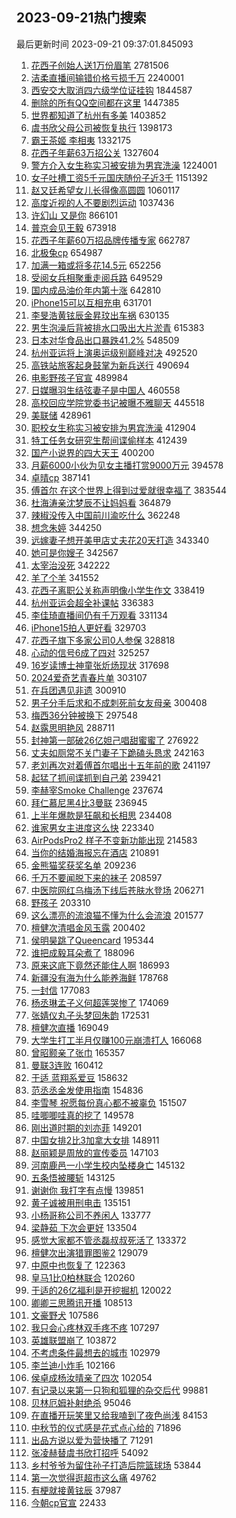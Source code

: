 ## 2023-09-21热门搜索 
最后更新时间 2023-09-21 09:37:01.845093 
1. [花西子创始人送1万份眉笔](https://s.weibo.com/weibo?q=%23%E8%8A%B1%E8%A5%BF%E5%AD%90%E5%88%9B%E5%A7%8B%E4%BA%BA%E9%80%811%E4%B8%87%E4%BB%BD%E7%9C%89%E7%AC%94%23&t=31&band_rank=31&Refer=top) 2781506
1. [洁柔直播间输错价格亏损千万](https://s.weibo.com/weibo?q=%23%E6%B4%81%E6%9F%94%E7%9B%B4%E6%92%AD%E9%97%B4%E8%BE%93%E9%94%99%E4%BB%B7%E6%A0%BC%E4%BA%8F%E6%8D%9F%E5%8D%83%E4%B8%87%23&t=31&band_rank=1&Refer=top) 2240001
1. [西安交大取消四六级学位证挂钩](https://s.weibo.com/weibo?q=%23%E8%A5%BF%E5%AE%89%E4%BA%A4%E5%A4%A7%E5%8F%96%E6%B6%88%E5%9B%9B%E5%85%AD%E7%BA%A7%E5%AD%A6%E4%BD%8D%E8%AF%81%E6%8C%82%E9%92%A9%23&t=31&band_rank=22&Refer=top) 1844587
1. [删除的所有QQ空间都在这里](https://s.weibo.com/weibo?q=%23%E5%88%A0%E9%99%A4%E7%9A%84%E6%89%80%E6%9C%89QQ%E7%A9%BA%E9%97%B4%E9%83%BD%E5%9C%A8%E8%BF%99%E9%87%8C%23&t=31&band_rank=2&Refer=top) 1447385
1. [世界都知道了杭州有多美](https://s.weibo.com/weibo?q=%23%E4%B8%96%E7%95%8C%E9%83%BD%E7%9F%A5%E9%81%93%E4%BA%86%E6%9D%AD%E5%B7%9E%E6%9C%89%E5%A4%9A%E7%BE%8E%23&t=31&band_rank=3&Refer=top) 1403852
1. [虞书欣父母公司被恢复执行](https://s.weibo.com/weibo?q=%23%E8%99%9E%E4%B9%A6%E6%AC%A3%E7%88%B6%E6%AF%8D%E5%85%AC%E5%8F%B8%E8%A2%AB%E6%81%A2%E5%A4%8D%E6%89%A7%E8%A1%8C%23&t=31&band_rank=4&Refer=top) 1398173
1. [霸王茶姬 李相夷](https://s.weibo.com/weibo?q=%E9%9C%B8%E7%8E%8B%E8%8C%B6%E5%A7%AC%20%E6%9D%8E%E7%9B%B8%E5%A4%B7&t=31&band_rank=17&Refer=top) 1332175
1. [花西子年薪63万招公关](https://s.weibo.com/weibo?q=%23%E8%8A%B1%E8%A5%BF%E5%AD%90%E5%B9%B4%E8%96%AA63%E4%B8%87%E6%8B%9B%E5%85%AC%E5%85%B3%23&t=31&band_rank=2&Refer=top) 1327604
1. [警方介入女生称实习被安排为男宾洗澡](https://s.weibo.com/weibo?q=%23%E8%AD%A6%E6%96%B9%E4%BB%8B%E5%85%A5%E5%A5%B3%E7%94%9F%E7%A7%B0%E5%AE%9E%E4%B9%A0%E8%A2%AB%E5%AE%89%E6%8E%92%E4%B8%BA%E7%94%B7%E5%AE%BE%E6%B4%97%E6%BE%A1%23&t=31&band_rank=5&Refer=top) 1224001
1. [女子吐槽工资5千元国庆随份子近3千](https://s.weibo.com/weibo?q=%23%E5%A5%B3%E5%AD%90%E5%90%90%E6%A7%BD%E5%B7%A5%E8%B5%845%E5%8D%83%E5%85%83%E5%9B%BD%E5%BA%86%E9%9A%8F%E4%BB%BD%E5%AD%90%E8%BF%913%E5%8D%83%23&t=31&band_rank=18&Refer=top) 1151392
1. [赵又廷希望女儿长得像高圆圆](https://s.weibo.com/weibo?q=%23%E8%B5%B5%E5%8F%88%E5%BB%B7%E5%B8%8C%E6%9C%9B%E5%A5%B3%E5%84%BF%E9%95%BF%E5%BE%97%E5%83%8F%E9%AB%98%E5%9C%86%E5%9C%86%23&t=31&band_rank=17&Refer=top) 1060117
1. [高度近视的人不要剧烈运动](https://s.weibo.com/weibo?q=%23%E9%AB%98%E5%BA%A6%E8%BF%91%E8%A7%86%E7%9A%84%E4%BA%BA%E4%B8%8D%E8%A6%81%E5%89%A7%E7%83%88%E8%BF%90%E5%8A%A8%23&t=31&band_rank=7&Refer=top) 1037436
1. [许幻山 又是你](https://s.weibo.com/weibo?q=%E8%AE%B8%E5%B9%BB%E5%B1%B1%20%E5%8F%88%E6%98%AF%E4%BD%A0&t=31&band_rank=7&Refer=top) 866101
1. [普京会见王毅](https://s.weibo.com/weibo?q=%23%E6%99%AE%E4%BA%AC%E4%BC%9A%E8%A7%81%E7%8E%8B%E6%AF%85%23&t=31&band_rank=11&Refer=top) 673918
1. [花西子年薪60万招品牌传播专家](https://s.weibo.com/weibo?q=%23%E8%8A%B1%E8%A5%BF%E5%AD%90%E5%B9%B4%E8%96%AA60%E4%B8%87%E6%8B%9B%E5%93%81%E7%89%8C%E4%BC%A0%E6%92%AD%E4%B8%93%E5%AE%B6%23&t=31&band_rank=12&Refer=top) 662787
1. [北极兔cp](https://s.weibo.com/weibo?q=%E5%8C%97%E6%9E%81%E5%85%94cp&t=31&band_rank=5&Refer=top) 654987
1. [加满一箱或将多花14.5元](https://s.weibo.com/weibo?q=%23%E5%8A%A0%E6%BB%A1%E4%B8%80%E7%AE%B1%E6%88%96%E5%B0%86%E5%A4%9A%E8%8A%B114.5%E5%85%83%23&t=31&band_rank=13&Refer=top) 652256
1. [受阅女兵相聚重走阅兵路](https://s.weibo.com/weibo?q=%23%E5%8F%97%E9%98%85%E5%A5%B3%E5%85%B5%E7%9B%B8%E8%81%9A%E9%87%8D%E8%B5%B0%E9%98%85%E5%85%B5%E8%B7%AF%23&t=31&band_rank=14&Refer=top) 649529
1. [国内成品油价年内第十涨](https://s.weibo.com/weibo?q=%23%E5%9B%BD%E5%86%85%E6%88%90%E5%93%81%E6%B2%B9%E4%BB%B7%E5%B9%B4%E5%86%85%E7%AC%AC%E5%8D%81%E6%B6%A8%23&t=31&band_rank=14&Refer=top) 642810
1. [iPhone15可以互相充电](https://s.weibo.com/weibo?q=%23iPhone15%E5%8F%AF%E4%BB%A5%E4%BA%92%E7%9B%B8%E5%85%85%E7%94%B5%23&t=31&band_rank=20&Refer=top) 631701
1. [李旻浩黄铉辰金昇玟出车祸](https://s.weibo.com/weibo?q=%23%E6%9D%8E%E6%97%BB%E6%B5%A9%E9%BB%84%E9%93%89%E8%BE%B0%E9%87%91%E6%98%87%E7%8E%9F%E5%87%BA%E8%BD%A6%E7%A5%B8%23&t=31&band_rank=16&Refer=top) 630135
1. [男生泡澡后背被排水口吸出大片淤青](https://s.weibo.com/weibo?q=%23%E7%94%B7%E7%94%9F%E6%B3%A1%E6%BE%A1%E5%90%8E%E8%83%8C%E8%A2%AB%E6%8E%92%E6%B0%B4%E5%8F%A3%E5%90%B8%E5%87%BA%E5%A4%A7%E7%89%87%E6%B7%A4%E9%9D%92%23&t=31&band_rank=50&Refer=top) 615383
1. [日本对华食品出口暴跌41.2%](https://s.weibo.com/weibo?q=%23%E6%97%A5%E6%9C%AC%E5%AF%B9%E5%8D%8E%E9%A3%9F%E5%93%81%E5%87%BA%E5%8F%A3%E6%9A%B4%E8%B7%8C41.2%25%23&t=31&band_rank=12&Refer=top) 548509
1. [杭州亚运将上演奥运级别巅峰对决](https://s.weibo.com/weibo?q=%23%E6%9D%AD%E5%B7%9E%E4%BA%9A%E8%BF%90%E5%B0%86%E4%B8%8A%E6%BC%94%E5%A5%A5%E8%BF%90%E7%BA%A7%E5%88%AB%E5%B7%85%E5%B3%B0%E5%AF%B9%E5%86%B3%23&t=31&band_rank=36&Refer=top) 492520
1. [高铁站旅客起身鼓掌为新兵送行](https://s.weibo.com/weibo?q=%23%E9%AB%98%E9%93%81%E7%AB%99%E6%97%85%E5%AE%A2%E8%B5%B7%E8%BA%AB%E9%BC%93%E6%8E%8C%E4%B8%BA%E6%96%B0%E5%85%B5%E9%80%81%E8%A1%8C%23&t=31&band_rank=15&Refer=top) 490694
1. [电影野孩子官宣](https://s.weibo.com/weibo?q=%23%E7%94%B5%E5%BD%B1%E9%87%8E%E5%AD%A9%E5%AD%90%E5%AE%98%E5%AE%A3%23&t=31&band_rank=16&Refer=top) 489984
1. [日媒曝羽生结弦妻子是中国人](https://s.weibo.com/weibo?q=%23%E6%97%A5%E5%AA%92%E6%9B%9D%E7%BE%BD%E7%94%9F%E7%BB%93%E5%BC%A6%E5%A6%BB%E5%AD%90%E6%98%AF%E4%B8%AD%E5%9B%BD%E4%BA%BA%23&t=31&band_rank=6&Refer=top) 460558
1. [高校回应学院党委书记被曝不雅聊天](https://s.weibo.com/weibo?q=%23%E9%AB%98%E6%A0%A1%E5%9B%9E%E5%BA%94%E5%AD%A6%E9%99%A2%E5%85%9A%E5%A7%94%E4%B9%A6%E8%AE%B0%E8%A2%AB%E6%9B%9D%E4%B8%8D%E9%9B%85%E8%81%8A%E5%A4%A9%23&t=31&band_rank=18&Refer=top) 445518
1. [美联储](https://s.weibo.com/weibo?q=%E7%BE%8E%E8%81%94%E5%82%A8&t=31&band_rank=28&Refer=top) 428961
1. [职校女生称实习被安排为男宾洗澡](https://s.weibo.com/weibo?q=%23%E8%81%8C%E6%A0%A1%E5%A5%B3%E7%94%9F%E7%A7%B0%E5%AE%9E%E4%B9%A0%E8%A2%AB%E5%AE%89%E6%8E%92%E4%B8%BA%E7%94%B7%E5%AE%BE%E6%B4%97%E6%BE%A1%23&t=31&band_rank=19&Refer=top) 412904
1. [特工任务女研究生帮间谍偷样本](https://s.weibo.com/weibo?q=%23%E7%89%B9%E5%B7%A5%E4%BB%BB%E5%8A%A1%E5%A5%B3%E7%A0%94%E7%A9%B6%E7%94%9F%E5%B8%AE%E9%97%B4%E8%B0%8D%E5%81%B7%E6%A0%B7%E6%9C%AC%23&t=31&band_rank=7&Refer=top) 412439
1. [国产小说界的四大天王](https://s.weibo.com/weibo?q=%E5%9B%BD%E4%BA%A7%E5%B0%8F%E8%AF%B4%E7%95%8C%E7%9A%84%E5%9B%9B%E5%A4%A7%E5%A4%A9%E7%8E%8B&t=31&band_rank=49&Refer=top) 400200
1. [月薪6000小伙为见女主播打赏9000万元](https://s.weibo.com/weibo?q=%23%E6%9C%88%E8%96%AA6000%E5%B0%8F%E4%BC%99%E4%B8%BA%E8%A7%81%E5%A5%B3%E4%B8%BB%E6%92%AD%E6%89%93%E8%B5%8F9000%E4%B8%87%E5%85%83%23&t=31&band_rank=21&Refer=top) 394578
1. [卓晴cp](https://s.weibo.com/weibo?q=%E5%8D%93%E6%99%B4cp&t=31&band_rank=8&Refer=top) 387141
1. [傅首尔 在这个世界上得到过爱就很幸福了](https://s.weibo.com/weibo?q=%E5%82%85%E9%A6%96%E5%B0%94%20%E5%9C%A8%E8%BF%99%E4%B8%AA%E4%B8%96%E7%95%8C%E4%B8%8A%E5%BE%97%E5%88%B0%E8%BF%87%E7%88%B1%E5%B0%B1%E5%BE%88%E5%B9%B8%E7%A6%8F%E4%BA%86&t=31&band_rank=9&Refer=top) 383544
1. [杜海涛亲沈梦辰不让妈妈看](https://s.weibo.com/weibo?q=%23%E6%9D%9C%E6%B5%B7%E6%B6%9B%E4%BA%B2%E6%B2%88%E6%A2%A6%E8%BE%B0%E4%B8%8D%E8%AE%A9%E5%A6%88%E5%A6%88%E7%9C%8B%23&t=31&band_rank=22&Refer=top) 364879
1. [辣椒没传入中国前川渝吃什么](https://s.weibo.com/weibo?q=%23%E8%BE%A3%E6%A4%92%E6%B2%A1%E4%BC%A0%E5%85%A5%E4%B8%AD%E5%9B%BD%E5%89%8D%E5%B7%9D%E6%B8%9D%E5%90%83%E4%BB%80%E4%B9%88%23&t=31&band_rank=21&Refer=top) 362248
1. [想念朱婷](https://s.weibo.com/weibo?q=%E6%83%B3%E5%BF%B5%E6%9C%B1%E5%A9%B7&t=31&band_rank=10&Refer=top) 344250
1. [远嫁妻子想开美甲店丈夫花20天打造](https://s.weibo.com/weibo?q=%23%E8%BF%9C%E5%AB%81%E5%A6%BB%E5%AD%90%E6%83%B3%E5%BC%80%E7%BE%8E%E7%94%B2%E5%BA%97%E4%B8%88%E5%A4%AB%E8%8A%B120%E5%A4%A9%E6%89%93%E9%80%A0%23&t=31&band_rank=22&Refer=top) 343340
1. [她可是你嫂子](https://s.weibo.com/weibo?q=%23%E5%A5%B9%E5%8F%AF%E6%98%AF%E4%BD%A0%E5%AB%82%E5%AD%90%23&t=31&band_rank=11&Refer=top) 342567
1. [太宰治没死](https://s.weibo.com/weibo?q=%23%E5%A4%AA%E5%AE%B0%E6%B2%BB%E6%B2%A1%E6%AD%BB%23&t=31&band_rank=12&Refer=top) 342222
1. [羊了个羊](https://s.weibo.com/weibo?q=%23%E7%BE%8A%E4%BA%86%E4%B8%AA%E7%BE%8A%23&t=31&band_rank=23&Refer=top) 341552
1. [花西子离职公关称声明像小学生作文](https://s.weibo.com/weibo?q=%23%E8%8A%B1%E8%A5%BF%E5%AD%90%E7%A6%BB%E8%81%8C%E5%85%AC%E5%85%B3%E7%A7%B0%E5%A3%B0%E6%98%8E%E5%83%8F%E5%B0%8F%E5%AD%A6%E7%94%9F%E4%BD%9C%E6%96%87%23&t=31&band_rank=16&Refer=top) 338419
1. [杭州亚运会超全补课帖](https://s.weibo.com/weibo?q=%23%E6%9D%AD%E5%B7%9E%E4%BA%9A%E8%BF%90%E4%BC%9A%E8%B6%85%E5%85%A8%E8%A1%A5%E8%AF%BE%E5%B8%96%23&t=31&band_rank=15&Refer=top) 336383
1. [李佳琦直播间仍有千万观看](https://s.weibo.com/weibo?q=%23%E6%9D%8E%E4%BD%B3%E7%90%A6%E7%9B%B4%E6%92%AD%E9%97%B4%E4%BB%8D%E6%9C%89%E5%8D%83%E4%B8%87%E8%A7%82%E7%9C%8B%23&t=31&band_rank=17&Refer=top) 331134
1. [iPhone15拍人更好看](https://s.weibo.com/weibo?q=iPhone15%E6%8B%8D%E4%BA%BA%E6%9B%B4%E5%A5%BD%E7%9C%8B&t=31&band_rank=18&Refer=top) 329703
1. [花西子旗下多家公司0人参保](https://s.weibo.com/weibo?q=%23%E8%8A%B1%E8%A5%BF%E5%AD%90%E6%97%97%E4%B8%8B%E5%A4%9A%E5%AE%B6%E5%85%AC%E5%8F%B80%E4%BA%BA%E5%8F%82%E4%BF%9D%23&t=31&band_rank=19&Refer=top) 328818
1. [心动的信号6成了四对](https://s.weibo.com/weibo?q=%23%E5%BF%83%E5%8A%A8%E7%9A%84%E4%BF%A1%E5%8F%B76%E6%88%90%E4%BA%86%E5%9B%9B%E5%AF%B9%23&t=31&band_rank=20&Refer=top) 325257
1. [16岁读博士神童张炘炀现状](https://s.weibo.com/weibo?q=%2316%E5%B2%81%E8%AF%BB%E5%8D%9A%E5%A3%AB%E7%A5%9E%E7%AB%A5%E5%BC%A0%E7%82%98%E7%82%80%E7%8E%B0%E7%8A%B6%23&t=31&band_rank=26&Refer=top) 317698
1. [2024爱奇艺青春片单](https://s.weibo.com/weibo?q=%232024%E7%88%B1%E5%A5%87%E8%89%BA%E9%9D%92%E6%98%A5%E7%89%87%E5%8D%95%23&t=31&band_rank=23&Refer=top) 303107
1. [在兵团遇见非遗](https://s.weibo.com/weibo?q=%23%E5%9C%A8%E5%85%B5%E5%9B%A2%E9%81%87%E8%A7%81%E9%9D%9E%E9%81%97%23&t=31&band_rank=30&Refer=top) 300910
1. [男子分手后求和不成刺死前女友母亲](https://s.weibo.com/weibo?q=%23%E7%94%B7%E5%AD%90%E5%88%86%E6%89%8B%E5%90%8E%E6%B1%82%E5%92%8C%E4%B8%8D%E6%88%90%E5%88%BA%E6%AD%BB%E5%89%8D%E5%A5%B3%E5%8F%8B%E6%AF%8D%E4%BA%B2%23&t=31&band_rank=24&Refer=top) 300408
1. [梅西36分钟被换下](https://s.weibo.com/weibo?q=%23%E6%A2%85%E8%A5%BF36%E5%88%86%E9%92%9F%E8%A2%AB%E6%8D%A2%E4%B8%8B%23&t=31&band_rank=27&Refer=top) 297548
1. [赵露思明艳风](https://s.weibo.com/weibo?q=%23%E8%B5%B5%E9%9C%B2%E6%80%9D%E6%98%8E%E8%89%B3%E9%A3%8E%23&t=31&band_rank=32&Refer=top) 288711
1. [封神第一部破26亿妲己唱甜蜜蜜了](https://s.weibo.com/weibo?q=%23%E5%B0%81%E7%A5%9E%E7%AC%AC%E4%B8%80%E9%83%A8%E7%A0%B426%E4%BA%BF%E5%A6%B2%E5%B7%B1%E5%94%B1%E7%94%9C%E8%9C%9C%E8%9C%9C%E4%BA%86%23&t=31&band_rank=26&Refer=top) 276922
1. [丈夫如厕常不关门妻子下跪磕头恳求](https://s.weibo.com/weibo?q=%23%E4%B8%88%E5%A4%AB%E5%A6%82%E5%8E%95%E5%B8%B8%E4%B8%8D%E5%85%B3%E9%97%A8%E5%A6%BB%E5%AD%90%E4%B8%8B%E8%B7%AA%E7%A3%95%E5%A4%B4%E6%81%B3%E6%B1%82%23&t=31&band_rank=23&Refer=top) 242163
1. [老刘再次对着傅首尔唱出十五年前的歌](https://s.weibo.com/weibo?q=%E8%80%81%E5%88%98%E5%86%8D%E6%AC%A1%E5%AF%B9%E7%9D%80%E5%82%85%E9%A6%96%E5%B0%94%E5%94%B1%E5%87%BA%E5%8D%81%E4%BA%94%E5%B9%B4%E5%89%8D%E7%9A%84%E6%AD%8C&t=31&band_rank=24&Refer=top) 241197
1. [起猛了抓间谍抓到自己弟](https://s.weibo.com/weibo?q=%23%E8%B5%B7%E7%8C%9B%E4%BA%86%E6%8A%93%E9%97%B4%E8%B0%8D%E6%8A%93%E5%88%B0%E8%87%AA%E5%B7%B1%E5%BC%9F%23&t=31&band_rank=31&Refer=top) 239421
1. [李赫宰Smoke Challenge](https://s.weibo.com/weibo?q=%E6%9D%8E%E8%B5%AB%E5%AE%B0Smoke%20Challenge&t=31&band_rank=30&Refer=top) 237674
1. [拜仁慕尼黑4比3曼联](https://s.weibo.com/weibo?q=%23%E6%8B%9C%E4%BB%81%E6%85%95%E5%B0%BC%E9%BB%914%E6%AF%943%E6%9B%BC%E8%81%94%23&t=31&band_rank=24&Refer=top) 236945
1. [上半年爆款是狂飙和长相思](https://s.weibo.com/weibo?q=%23%E4%B8%8A%E5%8D%8A%E5%B9%B4%E7%88%86%E6%AC%BE%E6%98%AF%E7%8B%82%E9%A3%99%E5%92%8C%E9%95%BF%E7%9B%B8%E6%80%9D%23&t=31&band_rank=22&Refer=top) 234408
1. [谁家男女主进度这么快](https://s.weibo.com/weibo?q=%23%E8%B0%81%E5%AE%B6%E7%94%B7%E5%A5%B3%E4%B8%BB%E8%BF%9B%E5%BA%A6%E8%BF%99%E4%B9%88%E5%BF%AB%23&t=31&band_rank=25&Refer=top) 223340
1. [AirPodsPro2 样子不变新功能出现](https://s.weibo.com/weibo?q=AirPodsPro2%20%E6%A0%B7%E5%AD%90%E4%B8%8D%E5%8F%98%E6%96%B0%E5%8A%9F%E8%83%BD%E5%87%BA%E7%8E%B0&t=31&band_rank=31&Refer=top) 214583
1. [当你的结婚海报忘在酒店](https://s.weibo.com/weibo?q=%23%E5%BD%93%E4%BD%A0%E7%9A%84%E7%BB%93%E5%A9%9A%E6%B5%B7%E6%8A%A5%E5%BF%98%E5%9C%A8%E9%85%92%E5%BA%97%23&t=31&band_rank=26&Refer=top) 210891
1. [金熊猫奖获奖名单](https://s.weibo.com/weibo?q=%23%E9%87%91%E7%86%8A%E7%8C%AB%E5%A5%96%E8%8E%B7%E5%A5%96%E5%90%8D%E5%8D%95%23&t=31&band_rank=27&Refer=top) 209236
1. [千万不要闻脱下来的袜子](https://s.weibo.com/weibo?q=%23%E5%8D%83%E4%B8%87%E4%B8%8D%E8%A6%81%E9%97%BB%E8%84%B1%E4%B8%8B%E6%9D%A5%E7%9A%84%E8%A2%9C%E5%AD%90%23&t=31&band_rank=28&Refer=top) 208597
1. [中医院网红乌梅汤下线后苍肤水登场](https://s.weibo.com/weibo?q=%23%E4%B8%AD%E5%8C%BB%E9%99%A2%E7%BD%91%E7%BA%A2%E4%B9%8C%E6%A2%85%E6%B1%A4%E4%B8%8B%E7%BA%BF%E5%90%8E%E8%8B%8D%E8%82%A4%E6%B0%B4%E7%99%BB%E5%9C%BA%23&t=31&band_rank=37&Refer=top) 206271
1. [野孩子](https://s.weibo.com/weibo?q=%E9%87%8E%E5%AD%A9%E5%AD%90&t=31&band_rank=31&Refer=top) 203310
1. [这么漂亮的流浪猫不懂为什么会流浪](https://s.weibo.com/weibo?q=%E8%BF%99%E4%B9%88%E6%BC%82%E4%BA%AE%E7%9A%84%E6%B5%81%E6%B5%AA%E7%8C%AB%E4%B8%8D%E6%87%82%E4%B8%BA%E4%BB%80%E4%B9%88%E4%BC%9A%E6%B5%81%E6%B5%AA&t=31&band_rank=50&Refer=top) 201577
1. [檀健次清唱金风玉露](https://s.weibo.com/weibo?q=%23%E6%AA%80%E5%81%A5%E6%AC%A1%E6%B8%85%E5%94%B1%E9%87%91%E9%A3%8E%E7%8E%89%E9%9C%B2%23&t=31&band_rank=20&Refer=top) 200402
1. [侯明昊跳了Queencard](https://s.weibo.com/weibo?q=%23%E4%BE%AF%E6%98%8E%E6%98%8A%E8%B7%B3%E4%BA%86Queencard%23&t=31&band_rank=38&Refer=top) 195344
1. [谁把成毅耳朵煮了](https://s.weibo.com/weibo?q=%23%E8%B0%81%E6%8A%8A%E6%88%90%E6%AF%85%E8%80%B3%E6%9C%B5%E7%85%AE%E4%BA%86%23&t=31&band_rank=29&Refer=top) 188096
1. [原来这底下竟然还能住人啊](https://s.weibo.com/weibo?q=%E5%8E%9F%E6%9D%A5%E8%BF%99%E5%BA%95%E4%B8%8B%E7%AB%9F%E7%84%B6%E8%BF%98%E8%83%BD%E4%BD%8F%E4%BA%BA%E5%95%8A&t=31&band_rank=30&Refer=top) 186993
1. [新疆没有海为什么能养海鲜](https://s.weibo.com/weibo?q=%23%E6%96%B0%E7%96%86%E6%B2%A1%E6%9C%89%E6%B5%B7%E4%B8%BA%E4%BB%80%E4%B9%88%E8%83%BD%E5%85%BB%E6%B5%B7%E9%B2%9C%23&t=31&band_rank=34&Refer=top) 178768
1. [一封信](https://s.weibo.com/weibo?q=%E4%B8%80%E5%B0%81%E4%BF%A1&t=31&band_rank=40&Refer=top) 177083
1. [杨丞琳孟子义何超莲哭惨了](https://s.weibo.com/weibo?q=%23%E6%9D%A8%E4%B8%9E%E7%90%B3%E5%AD%9F%E5%AD%90%E4%B9%89%E4%BD%95%E8%B6%85%E8%8E%B2%E5%93%AD%E6%83%A8%E4%BA%86%23&t=31&band_rank=31&Refer=top) 174069
1. [张婧仪丸子头梦回朱韵](https://s.weibo.com/weibo?q=%23%E5%BC%A0%E5%A9%A7%E4%BB%AA%E4%B8%B8%E5%AD%90%E5%A4%B4%E6%A2%A6%E5%9B%9E%E6%9C%B1%E9%9F%B5%23&t=31&band_rank=36&Refer=top) 172531
1. [檀健次直播](https://s.weibo.com/weibo?q=%E6%AA%80%E5%81%A5%E6%AC%A1%E7%9B%B4%E6%92%AD&t=31&band_rank=32&Refer=top) 169049
1. [大学生打工半月仅赚100元崩溃打人](https://s.weibo.com/weibo?q=%23%E5%A4%A7%E5%AD%A6%E7%94%9F%E6%89%93%E5%B7%A5%E5%8D%8A%E6%9C%88%E4%BB%85%E8%B5%9A100%E5%85%83%E5%B4%A9%E6%BA%83%E6%89%93%E4%BA%BA%23&t=31&band_rank=50&Refer=top) 166068
1. [曾昭颢亲了张巾](https://s.weibo.com/weibo?q=%23%E6%9B%BE%E6%98%AD%E9%A2%A2%E4%BA%B2%E4%BA%86%E5%BC%A0%E5%B7%BE%23&t=31&band_rank=33&Refer=top) 165357
1. [曼联3连败](https://s.weibo.com/weibo?q=%23%E6%9B%BC%E8%81%943%E8%BF%9E%E8%B4%A5%23&t=31&band_rank=43&Refer=top) 160412
1. [于适 蓝翔系爱豆](https://s.weibo.com/weibo?q=%E4%BA%8E%E9%80%82%20%E8%93%9D%E7%BF%94%E7%B3%BB%E7%88%B1%E8%B1%86&t=31&band_rank=34&Refer=top) 158632
1. [范丞丞金发使用指南](https://s.weibo.com/weibo?q=%23%E8%8C%83%E4%B8%9E%E4%B8%9E%E9%87%91%E5%8F%91%E4%BD%BF%E7%94%A8%E6%8C%87%E5%8D%97%23&t=31&band_rank=47&Refer=top) 154836
1. [李雪琴 祝愿每份真心都不被辜负](https://s.weibo.com/weibo?q=%E6%9D%8E%E9%9B%AA%E7%90%B4%20%E7%A5%9D%E6%84%BF%E6%AF%8F%E4%BB%BD%E7%9C%9F%E5%BF%83%E9%83%BD%E4%B8%8D%E8%A2%AB%E8%BE%9C%E8%B4%9F&t=31&band_rank=35&Refer=top) 151507
1. [哇唧唧哇真的挖了](https://s.weibo.com/weibo?q=%23%E5%93%87%E5%94%A7%E5%94%A7%E5%93%87%E7%9C%9F%E7%9A%84%E6%8C%96%E4%BA%86%23&t=31&band_rank=36&Refer=top) 149578
1. [刚出道时期的刘亦菲](https://s.weibo.com/weibo?q=%E5%88%9A%E5%87%BA%E9%81%93%E6%97%B6%E6%9C%9F%E7%9A%84%E5%88%98%E4%BA%A6%E8%8F%B2&t=31&band_rank=48&Refer=top) 149201
1. [中国女排2比3加拿大女排](https://s.weibo.com/weibo?q=%23%E4%B8%AD%E5%9B%BD%E5%A5%B3%E6%8E%922%E6%AF%943%E5%8A%A0%E6%8B%BF%E5%A4%A7%E5%A5%B3%E6%8E%92%23&t=31&band_rank=37&Refer=top) 148911
1. [赵丽颖是周放的宣传委员](https://s.weibo.com/weibo?q=%23%E8%B5%B5%E4%B8%BD%E9%A2%96%E6%98%AF%E5%91%A8%E6%94%BE%E7%9A%84%E5%AE%A3%E4%BC%A0%E5%A7%94%E5%91%98%23&t=31&band_rank=38&Refer=top) 147103
1. [河南鹿邑一小学生校内坠楼身亡](https://s.weibo.com/weibo?q=%23%E6%B2%B3%E5%8D%97%E9%B9%BF%E9%82%91%E4%B8%80%E5%B0%8F%E5%AD%A6%E7%94%9F%E6%A0%A1%E5%86%85%E5%9D%A0%E6%A5%BC%E8%BA%AB%E4%BA%A1%23&t=31&band_rank=50&Refer=top) 145132
1. [五条悟被腰斩](https://s.weibo.com/weibo?q=%E4%BA%94%E6%9D%A1%E6%82%9F%E8%A2%AB%E8%85%B0%E6%96%A9&t=31&band_rank=39&Refer=top) 143125
1. [谢谢你 我打字有点慢](https://s.weibo.com/weibo?q=%E8%B0%A2%E8%B0%A2%E4%BD%A0%20%E6%88%91%E6%89%93%E5%AD%97%E6%9C%89%E7%82%B9%E6%85%A2&t=31&band_rank=45&Refer=top) 139851
1. [黄子诚被用刑电击](https://s.weibo.com/weibo?q=%23%E9%BB%84%E5%AD%90%E8%AF%9A%E8%A2%AB%E7%94%A8%E5%88%91%E7%94%B5%E5%87%BB%23&t=31&band_rank=42&Refer=top) 135151
1. [小杨哥称公司不养闲人](https://s.weibo.com/weibo?q=%23%E5%B0%8F%E6%9D%A8%E5%93%A5%E7%A7%B0%E5%85%AC%E5%8F%B8%E4%B8%8D%E5%85%BB%E9%97%B2%E4%BA%BA%23&t=31&band_rank=36&Refer=top) 133777
1. [梁静茹 下次会更好](https://s.weibo.com/weibo?q=%E6%A2%81%E9%9D%99%E8%8C%B9%20%E4%B8%8B%E6%AC%A1%E4%BC%9A%E6%9B%B4%E5%A5%BD&t=31&band_rank=46&Refer=top) 133504
1. [感觉大家都不管丞磊叔叔死活了](https://s.weibo.com/weibo?q=%E6%84%9F%E8%A7%89%E5%A4%A7%E5%AE%B6%E9%83%BD%E4%B8%8D%E7%AE%A1%E4%B8%9E%E7%A3%8A%E5%8F%94%E5%8F%94%E6%AD%BB%E6%B4%BB%E4%BA%86&t=31&band_rank=41&Refer=top) 133372
1. [檀健次出演猎罪图鉴2](https://s.weibo.com/weibo?q=%23%E6%AA%80%E5%81%A5%E6%AC%A1%E5%87%BA%E6%BC%94%E7%8C%8E%E7%BD%AA%E5%9B%BE%E9%89%B42%23&t=31&band_rank=43&Refer=top) 129079
1. [中原中也恢复了](https://s.weibo.com/weibo?q=%E4%B8%AD%E5%8E%9F%E4%B8%AD%E4%B9%9F%E6%81%A2%E5%A4%8D%E4%BA%86&t=31&band_rank=49&Refer=top) 122363
1. [皇马1比0柏林联合](https://s.weibo.com/weibo?q=%23%E7%9A%87%E9%A9%AC1%E6%AF%940%E6%9F%8F%E6%9E%97%E8%81%94%E5%90%88%23&t=31&band_rank=49&Refer=top) 120260
1. [于适的26亿福利是开挖掘机](https://s.weibo.com/weibo?q=%23%E4%BA%8E%E9%80%82%E7%9A%8426%E4%BA%BF%E7%A6%8F%E5%88%A9%E6%98%AF%E5%BC%80%E6%8C%96%E6%8E%98%E6%9C%BA%23&t=31&band_rank=44&Refer=top) 120022
1. [卿卿三思腾讯开播](https://s.weibo.com/weibo?q=%23%E5%8D%BF%E5%8D%BF%E4%B8%89%E6%80%9D%E8%85%BE%E8%AE%AF%E5%BC%80%E6%92%AD%23&t=31&band_rank=30&Refer=top) 108513
1. [文豪野犬](https://s.weibo.com/weibo?q=%E6%96%87%E8%B1%AA%E9%87%8E%E7%8A%AC&t=31&band_rank=45&Refer=top) 107586
1. [我只会心疼林双手疼不疼](https://s.weibo.com/weibo?q=%23%E6%88%91%E5%8F%AA%E4%BC%9A%E5%BF%83%E7%96%BC%E6%9E%97%E5%8F%8C%E6%89%8B%E7%96%BC%E4%B8%8D%E7%96%BC%23&t=31&band_rank=46&Refer=top) 107297
1. [英雄联盟崩了](https://s.weibo.com/weibo?q=%E8%8B%B1%E9%9B%84%E8%81%94%E7%9B%9F%E5%B4%A9%E4%BA%86&t=31&band_rank=48&Refer=top) 103872
1. [不考虑条件最想去的城市](https://s.weibo.com/weibo?q=%23%E4%B8%8D%E8%80%83%E8%99%91%E6%9D%A1%E4%BB%B6%E6%9C%80%E6%83%B3%E5%8E%BB%E7%9A%84%E5%9F%8E%E5%B8%82%23&t=31&band_rank=49&Refer=top) 102979
1. [李兰迪小炸毛](https://s.weibo.com/weibo?q=%23%E6%9D%8E%E5%85%B0%E8%BF%AA%E5%B0%8F%E7%82%B8%E6%AF%9B%23&t=31&band_rank=47&Refer=top) 102166
1. [侯卓成杨汝晴亲了四次](https://s.weibo.com/weibo?q=%23%E4%BE%AF%E5%8D%93%E6%88%90%E6%9D%A8%E6%B1%9D%E6%99%B4%E4%BA%B2%E4%BA%86%E5%9B%9B%E6%AC%A1%23&t=31&band_rank=48&Refer=top) 102054
1. [有记录以来第一只狗和狐狸的杂交后代](https://s.weibo.com/weibo?q=%E6%9C%89%E8%AE%B0%E5%BD%95%E4%BB%A5%E6%9D%A5%E7%AC%AC%E4%B8%80%E5%8F%AA%E7%8B%97%E5%92%8C%E7%8B%90%E7%8B%B8%E7%9A%84%E6%9D%82%E4%BA%A4%E5%90%8E%E4%BB%A3&t=31&band_rank=46&Refer=top) 99881
1. [贝林厄姆补射绝杀](https://s.weibo.com/weibo?q=%E8%B4%9D%E6%9E%97%E5%8E%84%E5%A7%86%E8%A1%A5%E5%B0%84%E7%BB%9D%E6%9D%80&t=31&band_rank=49&Refer=top) 95046
1. [在直播开玩笑里又给我嗑到了夜色尚浅](https://s.weibo.com/weibo?q=%E5%9C%A8%E7%9B%B4%E6%92%AD%E5%BC%80%E7%8E%A9%E7%AC%91%E9%87%8C%E5%8F%88%E7%BB%99%E6%88%91%E5%97%91%E5%88%B0%E4%BA%86%E5%A4%9C%E8%89%B2%E5%B0%9A%E6%B5%85&t=31&band_rank=47&Refer=top) 84153
1. [中秋节的仪式感是花式点心给的](https://s.weibo.com/weibo?q=%23%E4%B8%AD%E7%A7%8B%E8%8A%82%E7%9A%84%E4%BB%AA%E5%BC%8F%E6%84%9F%E6%98%AF%E8%8A%B1%E5%BC%8F%E7%82%B9%E5%BF%83%E7%BB%99%E7%9A%84%23&t=31&band_rank=50&Refer=top) 71896
1. [出品方说以爱为营快播了](https://s.weibo.com/weibo?q=%23%E5%87%BA%E5%93%81%E6%96%B9%E8%AF%B4%E4%BB%A5%E7%88%B1%E4%B8%BA%E8%90%A5%E5%BF%AB%E6%92%AD%E4%BA%86%23&t=31&band_rank=32&Refer=top) 71291
1. [张凌赫替虞书欣打招呼](https://s.weibo.com/weibo?q=%23%E5%BC%A0%E5%87%8C%E8%B5%AB%E6%9B%BF%E8%99%9E%E4%B9%A6%E6%AC%A3%E6%89%93%E6%8B%9B%E5%91%BC%23&t=31&band_rank=39&Refer=top) 54092
1. [乡村爷爷为留住孙子打造后院篮球场](https://s.weibo.com/weibo?q=%23%E4%B9%A1%E6%9D%91%E7%88%B7%E7%88%B7%E4%B8%BA%E7%95%99%E4%BD%8F%E5%AD%99%E5%AD%90%E6%89%93%E9%80%A0%E5%90%8E%E9%99%A2%E7%AF%AE%E7%90%83%E5%9C%BA%23&t=31&band_rank=50&Refer=top) 53844
1. [第一次觉得逛超市这么痛](https://s.weibo.com/weibo?q=%E7%AC%AC%E4%B8%80%E6%AC%A1%E8%A7%89%E5%BE%97%E9%80%9B%E8%B6%85%E5%B8%82%E8%BF%99%E4%B9%88%E7%97%9B&t=31&band_rank=41&Refer=top) 49762
1. [有梗就接黄铉辰](https://s.weibo.com/weibo?q=%23%E6%9C%89%E6%A2%97%E5%B0%B1%E6%8E%A5%E9%BB%84%E9%93%89%E8%BE%B0%23&t=31&band_rank=49&Refer=top) 37987
1. [今朝cp官宣](https://s.weibo.com/weibo?q=%23%E4%BB%8A%E6%9C%9Dcp%E5%AE%98%E5%AE%A3%23&t=31&band_rank=44&Refer=top) 22433
